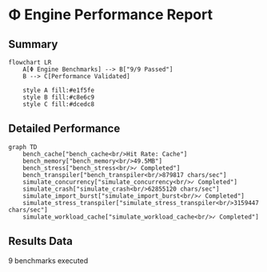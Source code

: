# Φ Engine Performance Report

## Summary
```mermaid
flowchart LR
    A[Φ Engine Benchmarks] --> B["9/9 Passed"]
    B --> C[Performance Validated]

    style A fill:#e1f5fe
    style B fill:#c8e6c9
    style C fill:#dcedc8
```

## Detailed Performance
```mermaid
graph TD
    bench_cache["bench_cache<br/>Hit Rate: Cache"]
    bench_memory["bench_memory<br/>49.5MB"]
    bench_stress["bench_stress<br/>✓ Completed"]
    bench_transpiler["bench_transpiler<br/>879817 chars/sec"]
    simulate_concurrency["simulate_concurrency<br/>✓ Completed"]
    simulate_crash["simulate_crash<br/>62855120 chars/sec"]
    simulate_import_burst["simulate_import_burst<br/>✓ Completed"]
    simulate_stress_transpiler["simulate_stress_transpiler<br/>3159447 chars/sec"]
    simulate_workload_cache["simulate_workload_cache<br/>✓ Completed"]
```

## Results Data
9 benchmarks executed
